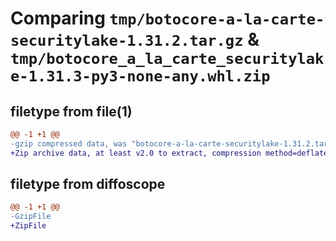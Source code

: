 # Comparing `tmp/botocore-a-la-carte-securitylake-1.31.2.tar.gz` & `tmp/botocore_a_la_carte_securitylake-1.31.3-py3-none-any.whl.zip`

## filetype from file(1)

```diff
@@ -1 +1 @@
-gzip compressed data, was "botocore-a-la-carte-securitylake-1.31.2.tar", last modified: Wed Jul 12 01:45:02 2023, max compression
+Zip archive data, at least v2.0 to extract, compression method=deflate
```

## filetype from diffoscope

```diff
@@ -1 +1 @@
-GzipFile
+ZipFile
```

